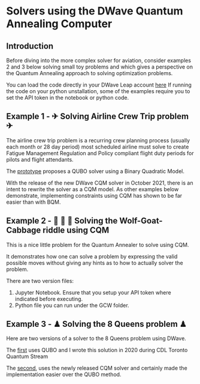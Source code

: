 # Solvers using the DWave Quantum Annealing Computer

## Introduction

Before diving into the more complex solver for aviation, consider examples 2 and 3 below solving small toy problems and which gives a perspective on the Quantum Annealing approach to solving optimization problems. 

You can load the code directly in your DWave Leap account [here](https://ide.dwavesys.io/#https://github.com/q-zee/DWave)
If running the code on your python unstallation, some of the examples require you to set the API token in the notebook or python code. 

## Example 1 - ✈ Solving Airline Crew Trip problem ✈

The airline crew trip problem is a recurring crew planning process (usually each month or 28 day period) most scheduled airline must solve to create Fatigue Management Regulation and Policy compliant flight duty periods for pilots and flight attendants.

The [prototype](https://github.com/Q-Zee/DWave/blob/main/Quzzi) proposes a QUBO solver using a Binary Quadratic Model. 

With the release of the new DWave CQM solver in October 2021, there is an intent to rewrite the solver as a CQM model. As other examples below demonstrate, implementing constraints using CQM has shown to be far easier than with BQM.


## Example 2 - 🐺 🐐 🥗 Solving the Wolf-Goat-Cabbage riddle using CQM

This is a nice little problem for the Quantum Annealer to solve using CQM.

It demonstrates how one can solve a problem by expressing the valid possible moves without giving any hints as to how to actually solver the problem.

There are two version files:
1) Jupyter Notebook. Ensure that you setup your API token where indicated before executing.
2) Python file you can run under the GCW folder.

## Example 3 - ♟ Solving the 8 Queens problem ♟

Here are two versions of a solver to the 8 Queens problem using DWave. 

The [first](https://github.com/Q-Zee/DWave/blob/main/8Queens/8Queens.py) uses QUBO and I wrote this solution in 2020 during CDL Toronto Quantum Stream 

The [second](https://github.com/Q-Zee/DWave/blob/main/8Queens/8queens_cqm.py), uses the newly released CQM solver and certainly made the implementation easier over the QUBO method.

